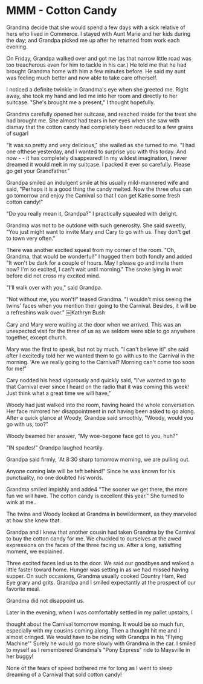 MMM - Cotton Candy
==================

Grandma decide that she would spend a few days with a sick relative of hers who lived
in Commerce. I stayed with Aunt Marie and her kids during the day; and Grandpa picked
me up after he returned from work each evening.

On Friday, Grandpa walked over and got me (as that narrow little road was too
treacherous even for him to tackle in his car.) He told me that he had brought
Grandma home with him a few minutes before. He said my aunt was feeling much better
and now able to take care ofherself.

I noticed a definite twinkle in Grandma's eye when she greeted me. Right away, she
took my hand and led me into her room and directly to her suitcase. "She's brought me
a present," I thought hopefully.

Grandma carefully opened her suitcase, and reached inside for the treat she had
brought me. She almost had tears in her eyes when she saw with dismay that the cotton
candy had completely been reduced to a few grains of sugarl

"lt was so pretty and very delicious," she wailed as she turned to me. "I had one
ofthese yesterday, and I wanted to surprise you with this today. And now - - it has
completely disappeared! In my wildest imagination, I never dreamed it would melt in
my suitcase. I packed it ever so carefully. Please go get your Grandfather."

Grandpa smiled an indulgent smile at his usually mild-mannered wife and said,
"Perhaps it is a good thing the candy melted. Now the three ofus can go tomorrow and
enjoy the Camival so that I can get Katie some fresh cotton candy!"

"Do you really mean it, Grandpa?" I practically squealed with delight.

Grandma was not to be outdone with such generosity. She said sweetly, "You just might
want to invite Mary and Cary to go with us. They don't get to town very often."

There was another excited squeal from my corner of the room. "Oh, Grandma, that would
be wonderful!" I hugged them both fondly and added "lt won't be dark for a couple of
hours. May I please go and invite them now? I'm so excited, I can't wait until
morning." The snake lying in wait before did not cross my excited mind.

"I'll walk over with you," said Grandpa.

"Not without me, you won't!" teased Grandma. "I wouldn't miss seeing the twins' faces
when you mention their going to the Carnival. Besides, it will be a refreshins walk
over." ￼Kathryn Bush

Cary and Mary were waiting at the door when we arrived. This was an unexpected visit
for the three of us as we seldom were able to go anywhere together, except church.

Mary was the first to speak, but not by much. "I can't believe itl" she said after I
excitedly told her we wanted them to go with us to the Carnival in the morning. 'Are
we really going to the Carnival? Morning can't come too soon for me!"

Cary nodded his head vigorously and quickly said, "I've wanted to go to that Carnival
ever since I heard on the radio that it was coming this week! Just think what a great
time we will have,"

Woody had just walked into the room, having heard the whole conversation. Her face
mirrored her disappointment in not having been asked to go along. After a quick
glance at Woody, Grandpa said smoothly, "Woody, would you go with us, too?"

Woody beamed her answer, "My woe-begone face got to you, huh?"

"IN spades!" Grandpa laughed heartily.

Grandpa said firmly, 'At 8:30 sharp tomorrow morning, we are pulling out.

Anyone coming late will be teft behind!" Since he was known for his punctuality, no
one doubted his words.

Grandma smiled impishly and adde4 "The sooner we get there, the more fun we will
have. The cotton candy is excellent this year." She turned to wink at me..

The twins and Woody looked at Grandma in bewilderment, as they marveled at how she
knew that.

Grandpa and I knew that another cousin had taken Grandma by the Carnival to buy the
cotton candy for me. We chuckled to ourselves at the awed expressions on the faces of
the three facing us. After a long, satisffing moment, we explained.

Three excited faces led us to the door. We said our goodbyes and walked a little
faster toward home. Hunger was setting in as we had missed having supper. On such
occasions, Grandma usually cooked Country Ham, Red Eye grary and grits. Grandpa and I
smiled expectantly at the prospect of our favorite meal.

Grandma did not disappoint us.

Later in the evening, when I was comfortably settled in my pallet upstairs, I

thought about the Carnival tomorrow moming. It would be so much fun, especially with
my cousins coming along. Then a thought hit me and I almost cringed. We would have to
be riding with Grandpa in his "Flying Machine'" Surely he would go more slowly with
Grandma in the car. I smiled to myself as I remembered Grandma's "Pony Express" ride
to Maysville in her buggy!

None of the fears of speed bothered me for long as I went to sleep dreaming of a
Carnival that sold cotton candy!
